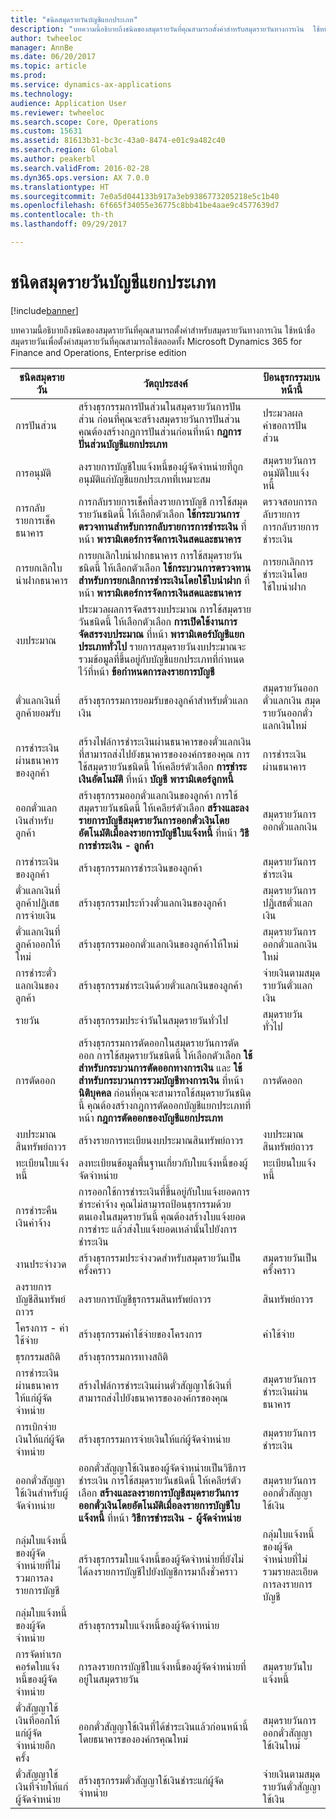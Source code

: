 ```yaml
---
title: "ชนิดสมุดรายวันบัญชีแยกประเภท"
description: "บทความนี้อธิบายถึงชนิดของสมุดรายวันที่คุณสามารถตั้งค่าสำหรับสมุดรายวันทางการเงิน  ใช้หน้าชื่อสมุดรายวันเพื่อตั้งค่าสมุดรายวันที่คุณสามารถใช้ตลอดทั้ง Microsoft Dynamics 365 for Finance and Operations, Enterprise edition"
author: twheeloc
manager: AnnBe
ms.date: 06/20/2017
ms.topic: article
ms.prod: 
ms.service: dynamics-ax-applications
ms.technology: 
audience: Application User
ms.reviewer: twheeloc
ms.search.scope: Core, Operations
ms.custom: 15631
ms.assetid: 81613b31-bc3c-43a0-8474-e01c9a482c40
ms.search.region: Global
ms.author: peakerbl
ms.search.validFrom: 2016-02-28
ms.dyn365.ops.version: AX 7.0.0
ms.translationtype: HT
ms.sourcegitcommit: 7e0a5d044133b917a3eb9386773205218e5c1b40
ms.openlocfilehash: 6f665f34055e36775c8bb41be4aae9c4577639d7
ms.contentlocale: th-th
ms.lasthandoff: 09/29/2017

---
```


# <a name="ledger-journal-types"></a>ชนิดสมุดรายวันบัญชีแยกประเภท

[!include[banner](../includes/banner.md)]


บทความนี้อธิบายถึงชนิดของสมุดรายวันที่คุณสามารถตั้งค่าสำหรับสมุดรายวันทางการเงิน  ใช้หน้าชื่อสมุดรายวันเพื่อตั้งค่าสมุดรายวันที่คุณสามารถใช้ตลอดทั้ง Microsoft Dynamics 365 for Finance and Operations, Enterprise edition

| ชนิดสมุดรายวัน                      | วัตถุประสงค์                                                                                                                                                                                                                                                                                                                                                     | ป้อนธุรกรรมบนหน้านี้                                |
|-----------------------------------|-------------------------------------------------------------------------------------------------------------------------------------------------------------------------------------------------------------------------------------------------------------------------------------------------------------------------------------------------------------|----------------------------------------------------------------|
| การปันส่วน                        | สร้างธุรกรรมการปันส่วนในสมุดรายวันการปันส่วน ก่อนที่คุณจะสร้างสมุดรายวันการปันส่วน คุณต้องสร้างกฎการปันส่วนก่อนที่หน้า **กฎการปันส่วนบัญชีแยกประเภท**                                                                                                                                                                           | ประมวลผลคำขอการปันส่วน                                     |
| การอนุมัติ                          | ลงรายการบัญชีใบแจ้งหนี้ของผู้จัดจำหน่ายที่ถูกอนุมัติแก่บัญชีแยกประเภทที่เหมาะสม                                                                                                                                                                                                                                                                            | สมุดรายวันการอนุมัติใบแจ้งหนี้                                       |
| การกลับรายการเช็คธนาคาร               | การกลับรายการเช็คที่ลงรายการบัญชี การใช้สมุดรายวันชนิดนี้ ให้เลือกตัวเลือก **ใช้กระบวนการตรวจทานสำหรับการกลับรายการการชำระเงิน** ที่หน้า **พารามิเตอร์การจัดการเงินสดและธนาคาร**                                                                                                                                                                                       | ตรวจสอบการกลับรายการ การกลับรายการชำระเงิน                              |
| การยกเลิกใบนำฝากธนาคาร    | การยกเลิกใบนำฝากธนาคาร การใช้สมุดรายวันชนิดนี้ ให้เลือกตัวเลือก **ใช้กระบวนการตรวจทานสำหรับการยกเลิกการชำระเงินโดยใช้ใบนำฝาก** ที่หน้า **พารามิเตอร์การจัดการเงินสดและธนาคาร**                                                                                                                                                                       | การยกเลิกการชำระเงินโดยใช้ใบนำฝาก                             |
| งบประมาณ                            | ประมวลผลการจัดสรรงบประมาณ การใช้สมุดรายวันชนิดนี้ ให้เลือกตัวเลือก **การเปิดใช้งานการจัดสรรงบประมาณ** ที่หน้า **พารามิเตอร์บัญชีแยกประเภททั่วไป** รายการสมุดรายวันงบประมาณจะรวมข้อมูลที่ขึ้นอยู่กับบัญชีแยกประเภทที่กำหนดไว้ที่หน้า **ข้อกำหนดการลงรายการบัญชี**                                                        |                                                                |
| ตั๋วแลกเงินที่ลูกค้ายอมรับ  | สร้างธุรกรรมการยอมรับของลูกค้าสำหรับตั๋วแลกเงิน                                                                                                                                                                                                                                                                                              | สมุดรายวันออกตั๋วแลกเงิน สมุดรายวันออกตั๋วแลกเงินใหม่ |
| การชำระเงินผ่านธนาคารของลูกค้า          | สร้างไฟล์การชำระเงินผ่านธนาคารของตั๋วแลกเงินที่สามารถส่งไปยังธนาคารขององค์กรของคุณ การใช้สมุดรายวันชนิดนี้ ให้เคลียร์ตัวเลือก **การชำระเงินอัตโนมัติ** ที่หน้า **บัญชี** **พารามิเตอร์ลูกหนี้**                                                                                                                                             | การชำระเงินผ่านธนาคาร                                                     |
| ออกตั๋วแลกเงินสำหรับลูกค้า    | สร้างธุรกรรมออกตั๋วแลกเงินของลูกค้า การใช้สมุดรายวันชนิดนี้ ให้เคลียร์ตัวเลือก **สร้างและลงรายการบัญชีสมุดรายวันการออกตั๋วเงินโดยอัตโนมัติเมื่อลงรายการบัญชีใบแจ้งหนี้** ที่หน้า **วิธีการชำระเงิน - ลูกค้า**                                                                                                                                         | สมุดรายวันการออกตั๋วแลกเงิน                                  |
| การชำระเงินของลูกค้า                  | สร้างธุรกรรมการชำระเงินของลูกค้า                                                                                                                                                                                                                                                                                                                       | สมุดรายวันการชำระเงิน                                                |
| ตั๋วแลกเงินที่ลูกค้าปฏิเสธการจ่ายเงิน | สร้างธุรกรรมประท้วงตั๋วแลกเงินของลูกค้า                                                                                                                                                                                                                                                                                                      | สมุดรายวันการปฏิเสธตั๋วแลกเงิน                               |
| ตั๋วแลกเงินที่ลูกค้าออกให้ใหม่  | สร้างธุรกรรมออกตั๋วแลกเงินของลูกค้าให้ใหม่                                                                                                                                                                                                                                                                                                       | สมุดรายวันการออกตั๋วแลกเงินใหม่                                |
| การชำระตั๋วแลกเงินของลูกค้า  | สร้างธุรกรรมชำระเงินด้วยตั๋วแลกเงินของลูกค้า                                                                                                                                                                                                                                                                                                       | จ่ายเงินตามสมุดรายวันตั๋วแลกเงิน                                |
| รายวัน                             | สร้างธุรกรรมประจำวันในสมุดรายวันทั่วไป                                                                                                                                                                                                                                                                                                             | สมุดรายวันทั่วไป                                                |
| การตัดออก                       | สร้างธุรกรรมการตัดออกในสมุดรายวันการตัดออก การใช้สมุดรายวันชนิดนี้ ให้เลือกตัวเลือก **ใช้สำหรับกระบวนการตัดออกทางการเงิน** และ **ใช้สำหรับกระบวนการรวมบัญชีทางการเงิน** ที่หน้า **นิติบุคคล** ก่อนที่คุณจะสามารถใช้สมุดรายวันชนิดนี้ คุณต้องสร้างกฎการตัดออกบัญชีแยกประเภทที่หน้า **กฎการตัดออกของบัญชีแยกประเภท** | การตัดออก                                                    |
| งบประมาณสินทรัพย์ถาวร                | สร้างรายการทะเบียนงบประมาณสินทรัพย์ถาวร                                                                                                                                                                                                                                                                                                                 | งบประมาณสินทรัพย์ถาวร                                             |
| ทะเบียนใบแจ้งหนี้                  | ลงทะเบียนข้อมูลพื้นฐานเกี่ยวกับใบแจ้งหนี้ของผู้จัดจำหน่าย                                                                                                                                                                                                                                                                                                           | ทะเบียนใบแจ้งหนี้                                               |
| การชำระคืนเงินค่าจ้าง              | การออกใช้การชำระเงินที่ขึ้นอยู่กับใบแจ้งยอดการชำระค่าจ้าง คุณไม่สามารถป้อนธุรกรรมด้วยตนเองในสมุดรายวันนี้ คุณต้องสร้างใบแจ้งยอดการชำระ แล้วส่งใบแจ้งยอดเหล่านั้นไปยังการชำระเงิน                                                                                                                                                              |                                                                |
| งานประจำงวด                          | สร้างธุรกรรมประจำงวดสำหรับสมุดรายวันเป็นครั้งคราว                                                                                                                                                                                                                                                                                                      | สมุดรายวันเป็นครั้งคราว                                              |
| ลงรายการบัญชีสินทรัพย์ถาวร                 | ลงรายการบัญชีธุรกรรมสินทรัพย์ถาวร                                                                                                                                                                                                                                                                                                                              | สินทรัพย์ถาวร                                                   |
| โครงการ - ค่าใช้จ่าย                | สร้างธุรกรรมค่าใช้จ่ายของโครงการ                                                                                                                                                                                                                                                                                                                        | ค่าใช้จ่าย                                                        |
| ธุรกรรมสถิติ            | สร้างธุรกรรมการทางสถิติ                                                                                                                                                                                                                                                                                                                            |                                                                |
| การชำระเงินผ่านธนาคารให้แก่ผู้จัดจำหน่าย            | สร้างไฟล์การชำระเงินผ่านตั๋วสัญญาใช้เงินที่สามารถส่งไปยังธนาคารขององค์กรของคุณ                                                                                                                                                                                                                                                                      | สมุดรายวันการชำระเงินผ่านธนาคาร                                             |
| การเบิกจ่ายเงินให้แก่ผู้จัดจำหน่าย               | สร้างธุรกรรมการจ่ายเงินให้แก่ผู้จัดจำหน่าย                                                                                                                                                                                                                                                                                                                    | สมุดรายวันการชำระเงิน                                                |
| ออกตั๋วสัญญาใช้เงินสำหรับผู้จัดจำหน่าย       | ออกตั๋วสัญญาใช้เงินของผู้จัดจำหน่ายเป็นวิธีการชำระเงิน การใช้สมุดรายวันชนิดนี้ ให้เคลียร์ตัวเลือก **สร้างและลงรายการบัญชีสมุดรายวันการออกตั๋วเงินโดยอัตโนมัติเมื่อลงรายการบัญชีใบแจ้งหนี้** ที่หน้า **วิธีการชำระเงิน - ผู้จัดจำหน่าย**                                                                                                                                          | สมุดรายวันการออกตั๋วสัญญาใช้เงิน                                   |
| กลุ่มใบแจ้งหนี้ของผู้จัดจำหน่ายที่ไม่รวมการลงรายการบัญชี | สร้างธุรกรรมใบแจ้งหนี้ของผู้จัดจำหน่ายที่ยังไม่ได้ลงรายการบัญชีไปยังบัญชีการมาถึงชั่วคราว                                                                                                                                                                                                                                                             | กลุ่มใบแจ้งหนี้ของผู้จัดจำหน่ายที่ไม่รวมรายละเอียดการลงรายการบัญชี                  |
| กลุ่มใบแจ้งหนี้ของผู้จัดจำหน่าย               | สร้างธุรกรรมใบแจ้งหนี้ของผู้จัดจำหน่าย                                                                                                                                                                                                                                                                                                                    |                                                                |
| การจัดทำเรกคอร์ดใบแจ้งหนี้ของผู้จัดจำหน่าย          | การลงรายการบัญชีใบแจ้งหนี้ของผู้จัดจำหน่ายที่อยู่ในสมุดรายวัน                                                                                                                                                                                                                                                                                                                 | สมุดรายวันใบแจ้งหนี้                                                |
| ตั๋วสัญญาใช้เงินที่ออกให้แก่ผู้จัดจำหน่ายอีกครั้ง     | ออกตั๋วสัญญาใช้เงินที่ได้ชำระเงินแล้วก่อนหน้านี้โดยธนาคารขององค์กรคุณใหม่                                                                                                                                                                                                                                                                      | สมุดรายวันการออกตั๋วสัญญาใช้เงินใหม่                                 |
| ตั๋วสัญญาใช้เงินที่จ่ายให้แก่ผู้จัดจำหน่าย     | สร้างธุรกรรมตั๋วสัญญาใช้เงินชำระแก่ผู้จัดจำหน่าย                                                                                                                                                                                                                                                                                                          | จ่ายเงินตามสมุดรายวันตั๋วสัญญาใช้เงิน                                 |






